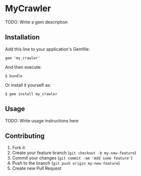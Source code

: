 # MyCrawler

TODO: Write a gem description

## Installation

Add this line to your application's Gemfile:

    gem 'my_crawler'

And then execute:

    $ bundle

Or install it yourself as:

    $ gem install my_crawler

## Usage

TODO: Write usage instructions here

## Contributing

1. Fork it
2. Create your feature branch (`git checkout -b my-new-feature`)
3. Commit your changes (`git commit -am 'Add some feature'`)
4. Push to the branch (`git push origin my-new-feature`)
5. Create new Pull Request
